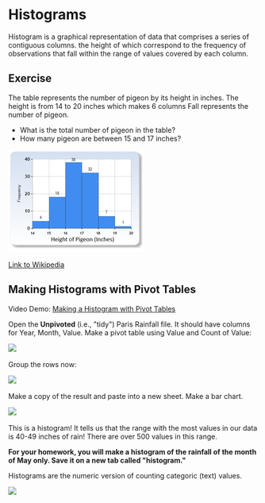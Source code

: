 # Histograms

Histogram is a graphical representation of data that comprises a series of contiguous columns. the height of which correspond to the frequency of observations that fall within the range of values covered by each column.

## Exercise
The table represents the number of pigeon by its height in inches. 
The height is from 14 to 20 inches which makes 6 columns 
Fall represents the number of pigeon.

* What is the total number of pigeon in the table?
* How many pigeon are between 15 and 17 inches?

<img src="images/pivot ar23.png">

[Link to Wikipedia](https://en.wikipedia.org/wiki/Histogram)

## Making Histograms with Pivot Tables

Video Demo: [Making a Histogram with Pivot Tables](https://youtu.be/0zQ-xQ8_Yro)

Open the **Unpivoted** (i.e., "tidy") Paris Rainfall file. It should have columns for Year, Month, Value.  Make a pivot table using Value and Count of Value:

<img src="assets/Histograms-b9770.png">

Group the rows now:

<img src="assets/Histograms-7df1d.png">

Make a copy of the result and paste into a new sheet.  Make a bar chart.

<img src="assets/Histograms-9c0c3.png">

This is a histogram!  It tells us that the range with the most values in our data is 40-49 inches of rain!  There are over 500 values in this range.

**For your homework, you will make a histogram of the rainfall of the month of May only.  Save it on a new tab called "histogram."**

Histograms are the numeric version of counting categoric (text) values.

<img src="assets/Histograms-bec92.png">

 
